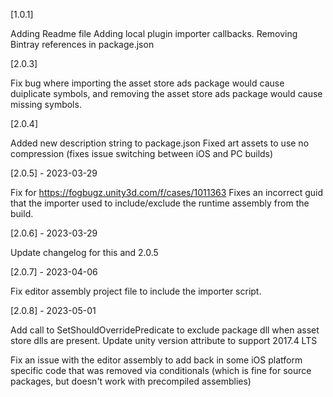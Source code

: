 
[1.0.1]

Adding Readme file
Adding local plugin importer callbacks.
Removing Bintray references in package.json

[2.0.3]

Fix bug where importing the asset store ads package would cause duiplicate symbols, 
and removing the asset store ads package would cause missing symbols.

[2.0.4]

Added new description string to package.json
Fixed art assets to use no compression (fixes issue switching between iOS and PC builds)

[2.0.5] - 2023-03-29

Fix for https://fogbugz.unity3d.com/f/cases/1011363
Fixes an incorrect guid that the importer used to include/exclude the runtime assembly from the build.

[2.0.6] - 2023-03-29

Update changelog for this and 2.0.5

[2.0.7] - 2023-04-06

Fix editor assembly project file to include the importer script.

[2.0.8] - 2023-05-01

Add call to SetShouldOverridePredicate to exclude package dll when asset store dlls are present.
Update unity version attribute to support 2017.4 LTS

Fix an issue with the editor assembly to add back in some iOS platform specific code that was removed
via conditionals (which is fine for source packages, but doesn't work with precompiled assemblies)
